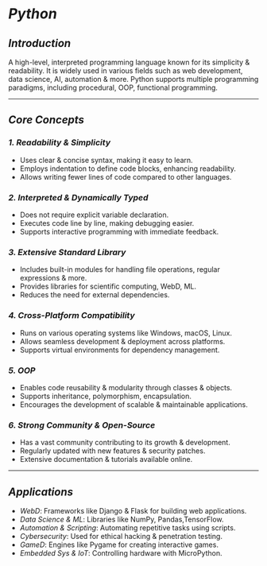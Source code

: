 # *Python*

## *Introduction*
A high-level, interpreted programming language known for its simplicity & readability. It is widely used in various fields such as web development, data science, AI, automation & more. Python supports multiple programming paradigms, including procedural, OOP, functional programming.

---

## *Core Concepts*
### *1. Readability & Simplicity*
- Uses clear & concise syntax, making it easy to learn.
- Employs indentation to define code blocks, enhancing readability.
- Allows writing fewer lines of code compared to other languages.

### *2. Interpreted & Dynamically Typed*
- Does not require explicit variable declaration.
- Executes code line by line, making debugging easier.
- Supports interactive programming with immediate feedback.

### *3. Extensive Standard Library*
- Includes built-in modules for handling file operations, regular expressions & more.
- Provides libraries for scientific computing, WebD, ML.
- Reduces the need for external dependencies.

### *4. Cross-Platform Compatibility*
- Runs on various operating systems like Windows, macOS, Linux.
- Allows seamless development & deployment across platforms.
- Supports virtual environments for dependency management.

### *5. OOP*
- Enables code reusability & modularity through classes & objects.
- Supports inheritance, polymorphism, encapsulation.
- Encourages the development of scalable & maintainable applications.

### *6. Strong Community & Open-Source*
- Has a vast community contributing to its growth & development.
- Regularly updated with new features & security patches.
- Extensive documentation & tutorials available online.

---

## *Applications*
- *WebD*: Frameworks like Django & Flask for building web applications.
- *Data Science & ML*: Libraries like NumPy, Pandas,TensorFlow.
- *Automation & Scripting*: Automating repetitive tasks using scripts.
- *Cybersecurity*: Used for ethical hacking & penetration testing.
- *GameD*: Engines like Pygame for creating interactive games.
- *Embedded Sys & IoT*: Controlling hardware with MicroPython.
